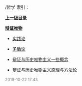 /哲学 索引：


**[上一级目录](/index.md)**

**[辩证唯物](/哲学/辩证唯物/index.md)**

- [实践论](/哲学/实践论.md)

- [矛盾论](/哲学/矛盾论.md)

- [辩证与历史唯物主义一些概念](/哲学/辩证与历史唯物主义一些概念.md)

- [辩证与历史唯物主义原理与方法论](/哲学/辩证与历史唯物主义原理与方法论.md)


<font size=2 color='grey'> 2019-10-22 17:43 </font>